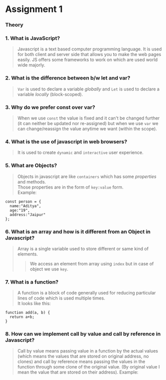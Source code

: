 # Assignment 1
### Theory

### 1. What is **JavaScript**?
> Javascript is a text based computer programming language. It is used for both client and server side that allows you to make the web pages easily. JS offers some frameworks to work on which are used world wide majorly.

### 2. What is the difference between b/w **let** and **var**?
> `Var` is used to declare a variable *globally* and `Let` is used to declare a variable *locally* (block-scoped).

### 3. Why do we prefer **const** over **var**?
> When we use `const` the value is fixed and it can't be changed further (it can neither be updated nor re-assigned) but when we use `var` we can change/reassign the value anytime we want (within the scope).

### 4. What is the use of javascript in **web browsers**?
> It is used to create `dynamic` and `interactive` user experience.

### 5. What are **Objects**?
> Objects in javascript are like `containers` which has some *properties* and methods.  
Those properties are in the form of `key:value` form.  
Example:

    const person = {
      name:"Aditya",
      age:"19",
      address:"Jaipur"
    };


### 6. What is an array and how is it **different** from an **Object in Javascript**?
> Array is a single variable used to store different or same kind of elements.  
>>We access an element from array using `index` but in case of object we use `key`.

### 7. What is a **function**?
> A function is a block of code generally used for reducing particular lines of code which is used multiple times.  
It looks like this:  

    function add(a, b) {
      return a+b;
    }

### 8. How can we implement **call by value** and **call by reference** in Javascript?
> Call by value means passing value in a function by the actual values (which means the values that are stored on original address, no clones) and call by reference means passing the values in the function through some clone of the original value. (By original value I mean the value that are stored on their address).
Example:  
